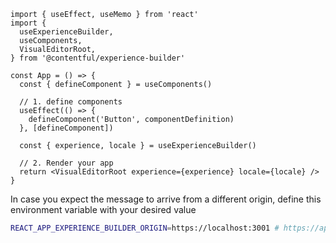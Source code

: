 ```tsx
import { useEffect, useMemo } from 'react'
import {
  useExperienceBuilder,
  useComponents,
  VisualEditorRoot,
} from '@contentful/experience-builder'

const App = () => {
  const { defineComponent } = useComponents()

  // 1. define components
  useEffect(() => {
    defineComponent('Button', componentDefinition)
  }, [defineComponent])

  const { experience, locale } = useExperienceBuilder()

  // 2. Render your app
  return <VisualEditorRoot experience={experience} locale={locale} />
}
```

In case you expect the message to arrive from a different origin, define this environment variable with your desired value

```sh
REACT_APP_EXPERIENCE_BUILDER_ORIGIN=https://localhost:3001 # https://app.contentful.com by default
```
